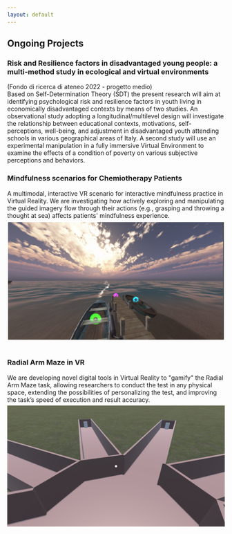 ```yaml
---
layout: default
---
```


## Ongoing Projects <a name="projects"></a>

### Risk and Resilience factors in disadvantaged young people: a multi-method study in ecological and virtual environments
(Fondo di ricerca di ateneo 2022 - progetto medio)<br/>
Based on Self-Determination Theory (SDT) the present research will aim at identifying psychological risk and resilience factors in youth living in economically disadvantaged contexts by means of two studies. An observational study adopting a longitudinal/multilevel design will investigate the relationship between educational contexts, motivations, self-perceptions, well-being, and adjustment in disadvantaged youth attending schools in various geographical areas of Italy. A second study will use an experimental manipulation in a fully immersive Virtual Environment to examine the effects of a condition of poverty on various subjective perceptions and behaviors.

### Mindfulness scenarios for Chemiotherapy Patients
A multimodal, interactive VR scenario for interactive mindfulness practice in Virtual Reality. We are investigating how actively exploring and manipulating the guided imagery flow through their actions (e.g., grasping and throwing a thought at sea) affects patients' mindfulness experience.
<img class="rectangle" style="float: left; margin-right: 10px; margin-top: 5px;" src="imgs/dock.png?raw=true">

<p>&nbsp;</p>

### Radial Arm Maze in VR
We are developing novel digital tools in Virtual Reality to "gamify" the Radial Arm Maze task, allowing researchers to conduct the test in any physical space, extending the possibilities of personalizing the test, and improving the task’s speed of execution and result accuracy.
<img class="rectangle" style="float: left; margin-right: 10px; margin-top: 5px;" src="imgs/maze.png?raw=true">
